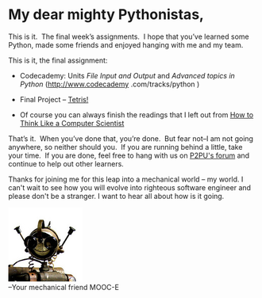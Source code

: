 # My dear mighty Pythonistas,

This is it.  The final week’s assignments.  I hope that you’ve learned some Python, made some friends and enjoyed hanging with me and my team.  

This is it, the final assignment:

* Codecademy: Units *File Input and Output* and *Advanced topics in Python* (http://www.codecademy
.com/tracks/python )  

* Final Project – [Tetris!]( http://ocw.mit.edu/courses/electrical-engineering-and-computer-science/6-189-a-gentle-introduction-to-programming-using-python-january-iap-2011/assignments/MIT6_189IAP11_final_proj.pdf ) 

* Of course you can always finish the readings that I left out from [How to Think Like a Computer Scientist]( http://www.greenteapress.com/thinkpython/thinkCSpy/html/index.html) 


That’s it.  When you’ve done that, you’re done.  But fear not–I am not going anywhere, so neither should you.  If you are running behind a little, take your time.  If you are done, feel free to hang with us on [P2PU's forum](http://discourse.p2pu.org/c/gentle-introduction-to-python) and continue to help out other learners.

Thanks for joining me for this leap into a mechanical world – my world. I can't wait to see how you will 
evolve into righteous software engineer and please don't be a stranger. I want to hear all about how is it 
going.

![moocie face](../img/moocie-mug.jpg)  
–Your mechanical friend MOOC-E
